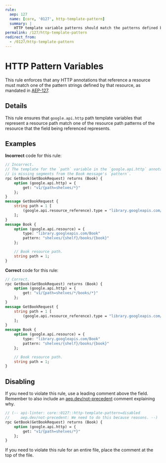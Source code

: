 ```yaml
---
rule:
  aep: 127
  name: [core, '0127', http-template-pattern]
  summary: |
    HTTP template variable patterns should match the patterns defined by their resources.
permalink: /127/http-template-pattern
redirect_from:
  - /0127/http-template-pattern
---
```


# HTTP Pattern Variables

This rule enforces that any HTTP annotations that reference a resource must
match one of the pattern strings defined by that resource, as mandated in
[AEP-127][].

## Details

This rule ensures that `google.api.http` path template variables that represent
a resource path match one of the resource path patterns of the resource that the
field being referenced represents.

## Examples

**Incorrect** code for this rule:

```proto
// Incorrect.
// The template for the `path` variable in the `google.api.http` annotation
// is missing segments from the Book message's `pattern`.
rpc GetBook(GetBookRequest) returns (Book) {
    option (google.api.http) = {
        get: "v1/{path=shelves/*}"
    };
}
message GetBookRequest {
    string path = 1 [
        (google.api.resource_reference).type = "library.googleapis.com/Book"
    ];
}
message Book {
    option (google.api.resource) = {
        type: "library.googleapis.com/Book"
        pattern: "shelves/{shelf}/books/{book}"
    };

    // Book resource path.
    string path = 1;
}
```

**Correct** code for this rule:

```proto
// Correct.
rpc GetBook(GetBookRequest) returns (Book) {
    option (google.api.http) = {
        get: "v1/{path=shelves/*/books/*}"
    };
}
message GetBookRequest {
    string path = 1 [
        (google.api.resource_reference).type = "library.googleapis.com/Book"
    ];
}
message Book {
    option (google.api.resource) = {
        type: "library.googleapis.com/Book"
        pattern: "shelves/{shelf}/books/{book}"
    };

    // Book resource path.
    string path = 1;
}
```

## Disabling

If you need to violate this rule, use a leading comment above the field.
Remember to also include an [aep.dev/not-precedent][] comment explaining why.

```proto
// (-- api-linter: core::0127::http-template-pattern=disabled
//     aep.dev/not-precedent: We need to do this because reasons. --)
rpc GetBook(GetBookRequest) returns (Book) {
    option (google.api.http) = {
        get: "v1/{path=shelves/*}"
    };
}
```

If you need to violate this rule for an entire file, place the comment at the
top of the file.

[aep-127]: https://aep.dev/127
[aep.dev/not-precedent]: https://aep.dev/not-precedent